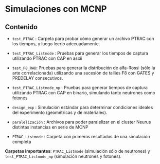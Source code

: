 Simulaciones con MCNP
=====================


Contenido
---------

  * `test_PTRAC` : Carpeta para probar cómo generar un archivo PTRAC con los tiempos, y luego leerlo adecuadamente.

  * `test_PTRAC_Listmode` : Pruebas para generar los tiempos de captura utilizando PTRAC con CAP en ascii

  * `test_F8_RAD`: Pruebas para generar la distribución de alfa-Rossi (sólo la arte correlacionada) utilizando una sucesión de tallies F8 con GATES y PREDELAY consecutivos.

  * `test_PTRAC_Listmode_np` : Pruebas para generar tiempos de captura utilizando PTRAC con CAP en binario, simulando tanto neutrones como fotones

  * `design_exp` : Simulación estándar para determinar condiciones ideales del experimento (geométricas y de materiales).

  * `paralelización` : Archivos para poder paralelizar en el cluster Neurus distintas instancias en serie de MCNP

  * `PTRAC_Listmode` : Carpeta con primeros resultados de una simulación completa



**Carpetas importantes**: `PTRAC_Listmode` (simulación sólo de neutrones) y `test_PTRAC_Listmode_np` (simulación neutrones y fotones).




